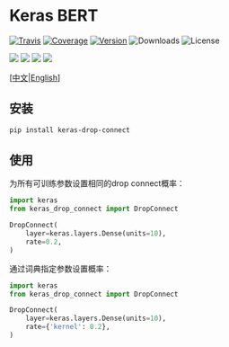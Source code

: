 # Keras BERT

[![Travis](https://travis-ci.org/CyberZHG/keras-drop-connect.svg)](https://travis-ci.org/CyberZHG/keras-drop-connect)
[![Coverage](https://coveralls.io/repos/github/CyberZHG/keras-drop-connect/badge.svg?branch=master)](https://coveralls.io/github/CyberZHG/keras-drop-connect)
[![Version](https://img.shields.io/pypi/v/keras-drop-connect.svg)](https://pypi.org/project/keras-drop-connect/)
![Downloads](https://img.shields.io/pypi/dm/keras-drop-connect.svg)
![License](https://img.shields.io/pypi/l/keras-drop-connect.svg)

![](https://img.shields.io/badge/keras-tensorflow-blue.svg)
![](https://img.shields.io/badge/keras-tf.keras-blue.svg)
![](https://img.shields.io/badge/keras-tf.keras/eager-blue.svg)
![](https://img.shields.io/badge/keras-tf.keras/2.0.0_beta-blue.svg)

\[[中文](https://github.com/CyberZHG/keras-bert/blob/master/README.zh-CN.md)|[English](https://github.com/CyberZHG/keras-bert/blob/master/README.md)\]

## 安装

```bash
pip install keras-drop-connect
```

## 使用

为所有可训练参数设置相同的drop connect概率：

```python
import keras
from keras_drop_connect import DropConnect

DropConnect(
    layer=keras.layers.Dense(units=10),
    rate=0.2,
)
```

通过词典指定参数设置概率：

```python
import keras
from keras_drop_connect import DropConnect

DropConnect(
    layer=keras.layers.Dense(units=10),
    rate={'kernel': 0.2},
)
```
